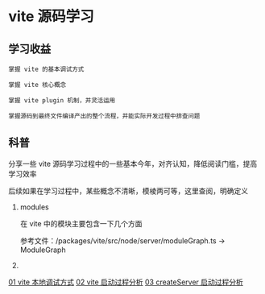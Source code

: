 # vite 源码学习

## 学习收益

    掌握 vite 的基本调试方式

    掌握 vite 核心概念

    掌握 vite plugin 机制，并灵活运用

    掌握源码到最终文件编译产出的整个流程，并能实际开发过程中排查问题

## 科普

分享一些 vite 源码学习过程中的一些基本今年，对齐认知，降低阅读门槛，提高学习效率

后续如果在学习过程中，某些概念不清晰，模棱两可等，这里查阅，明确定义

1. modules

   在 vite 中的模块主要包含一下几个方面

   参考文件：/packages/vite/src/node/server/moduleGraph.ts -> ModuleGraph

2.

[01 vite 本地调试方式](./01-本地调试方式.md)
[02 vite 启动过程分析](./02-vite启动过程分析.md)
[03 createServer 启动过程分析](./03-createServer启动过程分析.md)
